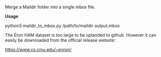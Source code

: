 Merge a Maildir folder into a single mbox file.

**Usage**  

python3 maildir_to_mbox.py /path/to/maildir output.mbox


The Eron HAM dataset is too large to be uplaoded to github. However it can easily be downloaded from the official release website:

https://www.cs.cmu.edu/~enron/